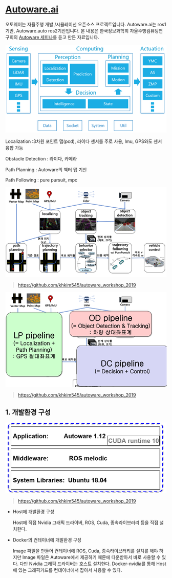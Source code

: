 # [Autoware.ai](https://gitlab.com/autowarefoundation/autoware.ai/autoware) 

오토웨어는 자율주행 개발 /시뮬레이션 오픈소스 프로젝트입니다. Autoware.ai는 ros1기반, Autoware.auto ros2기반입니다. 본 내용은 한국정보과학회 자율주행컴퓨팅연구회의 [Autoware 세미나](https://css.or.kr/adc2019/)를 듣고 만든 자료입니다.

![](img/a.png)

Localization :3차원 포인트 맵(pcd), 라이다 센서를 주로 사용, Imu, GPS와도 센서 융합 가능

Obstacle Detection : 라이다, 카메라

Path Planning : Autoware의 벡터 맵 기반

Path Following : pure pursuit, mpc

![](img/b.png)
> https://github.com/khkim545/autoware_workshop_2019

![](img/c.png)
> https://github.com/khkim545/autoware_workshop_2019


## 1. 개발환경 구성

![](img/d.png)
> https://github.com/khkim545/autoware_workshop_2019


- Host에 개발환경 구성
    
    Host에 직접 Nvidia 그래픽 드라이버, ROS, Cuda, 종속라이브러리 등을 직접 설치한다.




- Docker의 컨테이너에 개발환경 구성

    Image 파일을 만들어 컨테이너에 ROS, Cuda, 종속라이브러리를 설치를 해야 하지만 Image 파일은 Autoware에서 제공하기 때문에 다운받아서 바로 사용할 수 있다. 다만 Nvidia 그래픽 드라이버는 호스트 설치한다. Docker-nvidia를 통해 Host에 있는 그래픽카드를 컨테이너에서 잡아서 사용할 수 있다.




